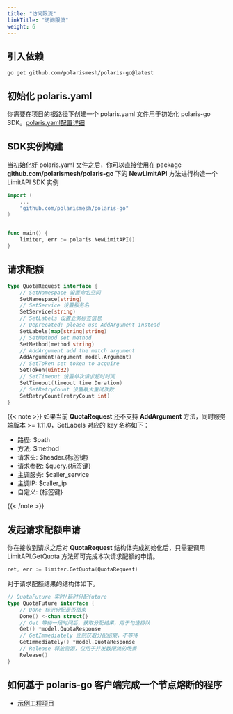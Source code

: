 ```yaml
---
title: "访问限流"
linkTitle: "访问限流"
weight: 6
---
```


## 引入依赖

```
go get github.com/polarismesh/polaris-go@latest
```

## 初始化 polaris.yaml

你需要在项目的根路径下创建一个 polaris.yaml 文件用于初始化 polaris-go SDK。[polaris.yaml配置详细](https://github.com/polarismesh/polaris-go/blob/main/polaris.yaml)

## SDK实例构建

当初始化好 polaris.yaml 文件之后，你可以直接使用在 package **github.com/polarismesh/polaris-go** 下的 **NewLimitAPI** 方法进行构造一个 LimitAPI SDK 实例

```go
import (
    ...
	"github.com/polarismesh/polaris-go"
)


func main() {
    limiter, err := polaris.NewLimitAPI()
}
```

## 请求配额

```go
type QuotaRequest interface {
	// SetNamespace 设置命名空间
	SetNamespace(string)
	// SetService 设置服务名
	SetService(string)
	// SetLabels 设置业务标签信息
	// Deprecated: please use AddArgument instead
	SetLabels(map[string]string)
	// SetMethod set method
	SetMethod(method string)
	// AddArgument add the match argument
	AddArgument(argument model.Argument)
	// SetToken set token to acquire
	SetToken(uint32)
	// SetTimeout 设置单次请求超时时间
	SetTimeout(timeout time.Duration)
	// SetRetryCount 设置最大重试次数
	SetRetryCount(retryCount int)
}
```

{{< note >}}
如果当前 **QuotaRequest** 还不支持 **AddArgument** 方法，同时服务端版本 >= 1.11.0，SetLabels 对应的 key 名称如下：

- 路径: $path
- 方法: $method
- 请求头: $header.{标签键}
- 请求参数: $query.{标签键}
- 主调服务: $caller_service
- 主调IP: $caller_ip
- 自定义: {标签键}

{{< /note >}}


## 发起请求配额申请

你在接收到请求之后对 **QuotaRequest** 结构体完成初始化后，只需要调用 LimitAPI.GetQuota 方法即可完成本次请求配额的申请。

```go
ret, err := limiter.GetQuota(QuotaRequest)
```

对于请求配额结果的结构体如下。

```go
// QuotaFuture 实时/延时分配future
type QuotaFuture interface {
	// Done 标识分配是否结束
	Done() <-chan struct{}
	// Get 等待一段时间后，获取分配结果，用于匀速排队
	Get() *model.QuotaResponse
	// GetImmediately 立刻获取分配结果，不等待
	GetImmediately() *model.QuotaResponse
	// Release 释放资源，仅用于并发数限流的场景
	Release()
}
```

## 如何基于 polaris-go 客户端完成一个节点熔断的程序

- [示例工程项目](https://github.com/polarismesh/polaris-go/tree/main/examples/circuitbreaker)
